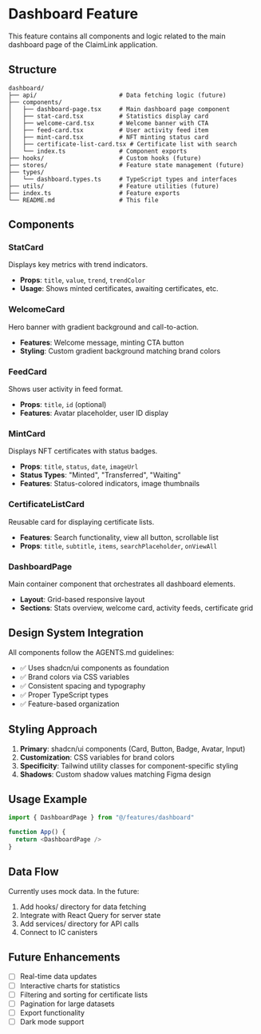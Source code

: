 # Dashboard Feature

This feature contains all components and logic related to the main dashboard page of the ClaimLink application.

## Structure

```
dashboard/
├── api/                       # Data fetching logic (future)
├── components/
│   ├── dashboard-page.tsx     # Main dashboard page component
│   ├── stat-card.tsx          # Statistics display card
│   ├── welcome-card.tsx       # Welcome banner with CTA
│   ├── feed-card.tsx          # User activity feed item
│   ├── mint-card.tsx          # NFT minting status card
│   ├── certificate-list-card.tsx # Certificate list with search
│   └── index.ts               # Component exports
├── hooks/                     # Custom hooks (future)
├── stores/                    # Feature state management (future)
├── types/
│   └── dashboard.types.ts     # TypeScript types and interfaces
├── utils/                     # Feature utilities (future)
├── index.ts                   # Feature exports
└── README.md                  # This file
```

## Components

### StatCard
Displays key metrics with trend indicators.
- **Props**: `title`, `value`, `trend`, `trendColor`
- **Usage**: Shows minted certificates, awaiting certificates, etc.

### WelcomeCard
Hero banner with gradient background and call-to-action.
- **Features**: Welcome message, minting CTA button
- **Styling**: Custom gradient background matching brand colors

### FeedCard
Shows user activity in feed format.
- **Props**: `title`, `id` (optional)
- **Features**: Avatar placeholder, user ID display

### MintCard
Displays NFT certificates with status badges.
- **Props**: `title`, `status`, `date`, `imageUrl`
- **Status Types**: "Minted", "Transferred", "Waiting"
- **Features**: Status-colored indicators, image thumbnails

### CertificateListCard
Reusable card for displaying certificate lists.
- **Features**: Search functionality, view all button, scrollable list
- **Props**: `title`, `subtitle`, `items`, `searchPlaceholder`, `onViewAll`

### DashboardPage
Main container component that orchestrates all dashboard elements.
- **Layout**: Grid-based responsive layout
- **Sections**: Stats overview, welcome card, activity feeds, certificate grid

## Design System Integration

All components follow the AGENTS.md guidelines:
- ✅ Uses shadcn/ui components as foundation
- ✅ Brand colors via CSS variables
- ✅ Consistent spacing and typography
- ✅ Proper TypeScript types
- ✅ Feature-based organization

## Styling Approach

1. **Primary**: shadcn/ui components (Card, Button, Badge, Avatar, Input)
2. **Customization**: CSS variables for brand colors
3. **Specificity**: Tailwind utility classes for component-specific styling
4. **Shadows**: Custom shadow values matching Figma design

## Usage Example

```typescript
import { DashboardPage } from "@/features/dashboard"

function App() {
  return <DashboardPage />
}
```

## Data Flow

Currently uses mock data. In the future:
1. Add hooks/ directory for data fetching
2. Integrate with React Query for server state
3. Add services/ directory for API calls
4. Connect to IC canisters

## Future Enhancements

- [ ] Real-time data updates
- [ ] Interactive charts for statistics
- [ ] Filtering and sorting for certificate lists
- [ ] Pagination for large datasets
- [ ] Export functionality
- [ ] Dark mode support
